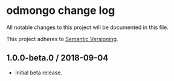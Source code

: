 # odmongo change log

All notable changes to this project will be documented in this file.

This project adheres to [Semantic Versioning](http://semver.org/).

## 1.0.0-beta.0 / 2018-09-04
* Initial beta release.
